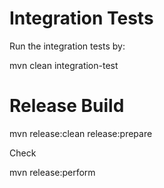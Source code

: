 Integration Tests
==================

Run the integration tests by:

 mvn clean integration-test

Release Build
==============

 mvn release:clean release:prepare

Check

 mvn release:perform
